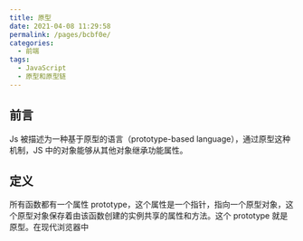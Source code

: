 ```yaml
---
title: 原型
date: 2021-04-08 11:29:58
permalink: /pages/bcbf0e/
categories:
  - 前端
tags:
  - JavaScript
  - 原型和原型链
---
```

## 前言
Js 被描述为一种基于原型的语言（prototype-based language），通过原型这种机制，JS 中的对象能够从其他对象继承功能属性。

## 定义
所有函数都有一个属性 prototype，这个属性是一个指针，指向一个原型对象，这个原型对象保存着由该函数创建的实例共享的属性和方法。这个 prototype 就是原型。在现代浏览器中